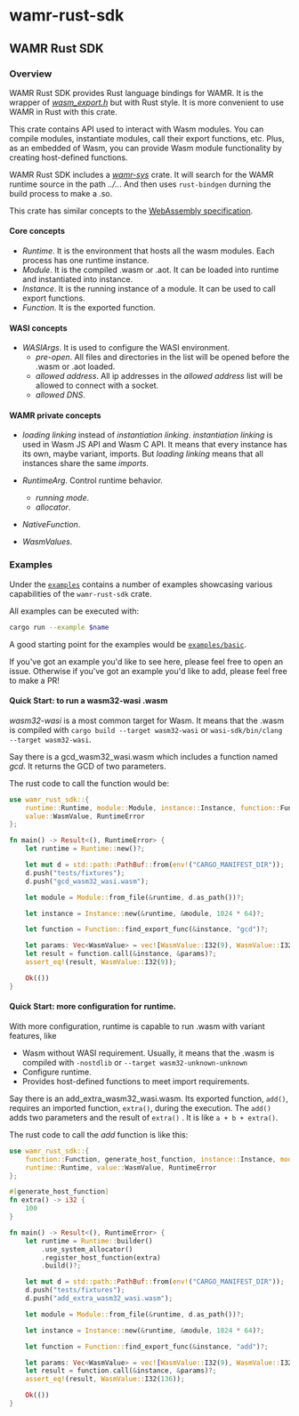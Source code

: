 # wamr-rust-sdk

## WAMR Rust SDK

### Overview

WAMR Rust SDK provides Rust language bindings for WAMR. It is the wrapper
of [*wasm_export.h*](../../../core/iwasm/include/wasm_export.h) but with Rust style.
It is more convenient to use WAMR in Rust with this crate.

This crate contains API used to interact with Wasm modules. You can compile
modules, instantiate modules, call their export functions, etc.
Plus, as an embedded of Wasm, you can provide Wasm module functionality by
creating host-defined functions.

WAMR Rust SDK includes a [*wamr-sys*](../crates/wamr-sys) crate. It will search for
the WAMR runtime source in the path *../..*. And then uses `rust-bindgen` durning
the build process to make a .so.

This crate has similar concepts to the
[WebAssembly specification](https://webassembly.github.io/spec/core/).

#### Core concepts

- *Runtime*. It is the environment that hosts all the wasm modules. Each process has one runtime instance.
- *Module*. It is the compiled .wasm or .aot. It can be loaded into runtime and instantiated into instance.
- *Instance*. It is the running instance of a module. It can be used to call export functions.
- *Function*. It is the exported function.

#### WASI concepts

- *WASIArgs*. It is used to configure the WASI environment.
  - *pre-open*. All files and directories in the list will be opened before the .wasm or .aot loaded.
  - *allowed address*. All ip addresses in the *allowed address* list will be allowed to connect with a socket.
  - *allowed DNS*.

#### WAMR private concepts

- *loading linking* instead of *instantiation linking*. *instantiation linking* is
used in Wasm JS API and Wasm C API. It means that every instance has its own, maybe
variant, imports. But *loading linking* means that all instances share the same *imports*.

- *RuntimeArg*. Control runtime behavior.
  - *running mode*.
  - *allocator*.

- *NativeFunction*.

- *WasmValues*.

### Examples

Under the [`examples`](examples) contains a number of examples showcasing various
capabilities of the `wamr-rust-sdk` crate.

All examples can be executed with:

```sh
cargo run --example $name
```

A good starting point for the examples would be [`examples/basic`](examples/basic.rs).

If you've got an example you'd like to see here, please feel free to open an
issue. Otherwise if you've got an example you'd like to add, please feel free
to make a PR!

#### Quick Start: to run a wasm32-wasi .wasm

*wasm32-wasi* is a most common target for Wasm. It means that the .wasm is compiled with
`cargo build --target wasm32-wasi` or `wasi-sdk/bin/clang --target wasm32-wasi`.

Say there is a gcd_wasm32_wasi.wasm which includes a function named *gcd*. It returns the GCD
of two parameters.

The rust code to call the function would be:

```rust
use wamr_rust_sdk::{
    runtime::Runtime, module::Module, instance::Instance, function::Function,
    value::WasmValue, RuntimeError
};

fn main() -> Result<(), RuntimeError> {
    let runtime = Runtime::new()?;

    let mut d = std::path::PathBuf::from(env!("CARGO_MANIFEST_DIR"));
    d.push("tests/fixtures");
    d.push("gcd_wasm32_wasi.wasm");

    let module = Module::from_file(&runtime, d.as_path())?;

    let instance = Instance::new(&runtime, &module, 1024 * 64)?;

    let function = Function::find_export_func(&instance, "gcd")?;

    let params: Vec<WasmValue> = vec![WasmValue::I32(9), WasmValue::I32(27)];
    let result = function.call(&instance, &params)?;
    assert_eq!(result, WasmValue::I32(9));

    Ok(())
}
```

#### Quick Start: more configuration for runtime.

With more configuration, runtime is capable to run .wasm with variant features, like
- Wasm without WASI requirement. Usually, it means that the .wasm is compiled with `-nostdlib`
  or `--target wasm32-unknown-unknown`
- Configure runtime.
- Provides host-defined functions to meet import requirements.

Say there is an add_extra_wasm32_wasi.wasm. Its exported function, `add()`,
requires an imported function, `extra()`, during the execution. The `add()`
adds two parameters and the result of `extra()` . It is like `a + b + extra()`.

The rust code to call the *add* function is like this:

```rust
use wamr_rust_sdk::{
    function::Function, generate_host_function, instance::Instance, module::Module,
    runtime::Runtime, value::WasmValue, RuntimeError
};

#[generate_host_function]
fn extra() -> i32 {
    100
}

fn main() -> Result<(), RuntimeError> {
    let runtime = Runtime::builder()
        .use_system_allocator()
        .register_host_function(extra)
        .build()?;

    let mut d = std::path::PathBuf::from(env!("CARGO_MANIFEST_DIR"));
    d.push("tests/fixtures");
    d.push("add_extra_wasm32_wasi.wasm");

    let module = Module::from_file(&runtime, d.as_path())?;

    let instance = Instance::new(&runtime, &module, 1024 * 64)?;

    let function = Function::find_export_func(&instance, "add")?;

    let params: Vec<WasmValue> = vec![WasmValue::I32(9), WasmValue::I32(27)];
    let result = function.call(&instance, &params)?;
    assert_eq!(result, WasmValue::I32(136));

    Ok(())
}
```
